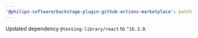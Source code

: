 ```yaml
---
'@philips-software/backstage-plugin-github-actions-marketplace': patch
---
```


Updated dependency `@testing-library/react` to `^16.3.0`.
